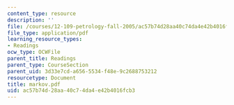 ```yaml
---
content_type: resource
description: ''
file: /courses/12-109-petrology-fall-2005/ac57b74d28aa40c74da4e42b4016fcb3_markov.pdf
file_type: application/pdf
learning_resource_types:
- Readings
ocw_type: OCWFile
parent_title: Readings
parent_type: CourseSection
parent_uid: 3d33e7cd-a656-5534-f48e-9c2688753212
resourcetype: Document
title: markov.pdf
uid: ac57b74d-28aa-40c7-4da4-e42b4016fcb3
---
```

